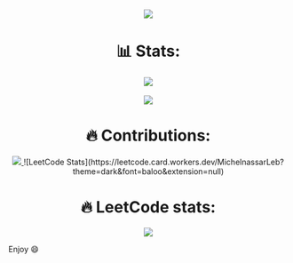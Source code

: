 <h1 align="center">
  <a href="https://github.com/MichelNassarleb">
    <img src="https://readme-typing-svg.herokuapp.com/?lines=Hello+it's+Michel!;Welcome+to+my+profile!&center=true&size=27">
  </a>
</h1>

<h1 align="center"> 📊 Stats: </h1>

<div align="center">
  <div>
    <a href="https://github.com/MichelNassarLeb">
      <img align="center" src="https://github-readme-stats.vercel.app/api?username=MichelNassarleb&count_private=true&show_icons=true&theme=midnight-purple&hide=issues,%20stars" />
    </a>
  </div>
  <br>
  <div>
    <a href="https://github.com/MichelNassarLeb">
      <img align="center" src="https://github-readme-stats.vercel.app/api/top-langs/?username=MichelNassarleb&layout=compact&theme=midnight-purple" />
    </a>
  </div>
</div>

<h1 align="center"> 🔥 Contributions: </h1>
<p align="center">
  <a href="https://github.com/MichelNassarLeb">
    <img src="http://github-readme-streak-stats.herokuapp.com?user=MichelnassarLeb&theme=midnight-purple&background=0d1117&border=66">
  </a>
  ![LeetCode Stats](https://leetcode.card.workers.dev/MichelnassarLeb?theme=dark&font=baloo&extension=null)
  </p>
  
  
  <h1 align="center"> 🔥 LeetCode stats: </h1>
  <p align="center">
  <a href="https://github.com/MichelNassarLeb">
    <img src="https://leetcode.card.workers.dev/MichelnassarLeb?theme=dark&font=baloo&extension=null">
  </a>
  </p>
  
Enjoy 😄
